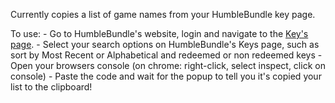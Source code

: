 Currently copies a list of game names from your HumbleBundle key page.

To use:
    - Go to HumbleBundle's website, login and navigate to the [Key's page](https://www.humblebundle.com/home/keys).
    - Select your search options on HumbleBundle's Keys page, such as sort by Most Recent or Alphabetical and redeemed or non redeemed
      keys 
    - Open your browsers console (on chrome: right-click, select inspect, click on console)
    - Paste the code and wait for the popup to tell you it's copied your list to the clipboard!
	
